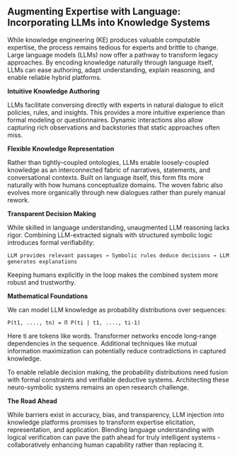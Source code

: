 ## Augmenting Expertise with Language: Incorporating LLMs into Knowledge Systems

While knowledge engineering (KE) produces valuable computable expertise, the process remains tedious for experts and brittle to change. Large language models (LLMs) now offer a pathway to transform legacy approaches. By encoding knowledge naturally through language itself, LLMs can ease authoring, adapt understanding, explain reasoning, and enable reliable hybrid platforms.

**Intuitive Knowledge Authoring**

LLMs facilitate conversing directly with experts in natural dialogue to elicit policies, rules, and insights. This provides a more intuitive experience than formal modeling or questionnaires. Dynamic interactions also allow capturing rich observations and backstories that static approaches often miss.

**Flexible Knowledge Representation**

Rather than tightly-coupled ontologies, LLMs enable loosely-coupled knowledge as an interconnected fabric of narratives, statements, and conversational contexts. Built on language itself, this form fits more naturally with how humans conceptualize domains. The woven fabric also evolves more organically through new dialogues rather than purely manual rework.

**Transparent Decision Making**

While skilled in language understanding, unaugmented LLM reasoning lacks rigor. Combining LLM-extracted signals with structured symbolic logic introduces formal verifiability:

```
LLM provides relevant passages → Symbolic rules deduce decisions → LLM generates explanations
```

Keeping humans explicitly in the loop makes the combined system more robust and trustworthy.

**Mathematical Foundations**

We can model LLM knowledge as probability distributions over sequences:

```
P(t1, ...., tn) = Π P(ti | t1, ...., ti-1)
```

Here ti are tokens like words. Transformer networks encode long-range dependencies in the sequence. Additional techniques like mutual information maximization can potentially reduce contradictions in captured knowledge.

To enable reliable decision making, the probability distributions need fusion with formal constraints and verifiable deductive systems. Architecting these neuro-symbolic systems remains an open research challenge.

**The Road Ahead**

While barriers exist in accuracy, bias, and transparency, LLM injection into knowledge platforms promises to transform expertise elicitation, representation, and application. Blending language understanding with logical verification can pave the path ahead for truly intelligent systems - collaboratively enhancing human capability rather than replacing it.
